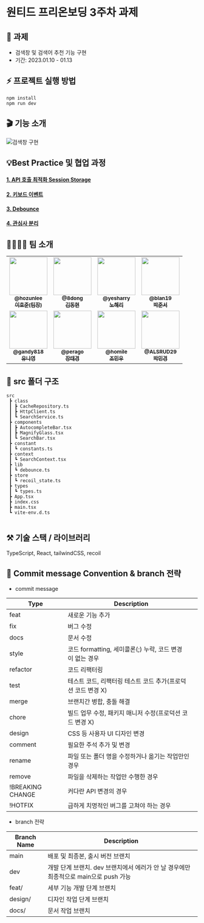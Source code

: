 # 원티드 프리온보딩 3주차 과제

## 🤝 과제 
- 검색창 및 검색어 추천 기능 구현
- 기간: 2023.01.10 - 01.13

## ⚡️ 프로젝트 실행 방법

```
npm install
npm run dev
```


## 🎬 기능 소개

![검색창 구현](https://user-images.githubusercontent.com/107922059/212015257-bd00cdcd-3ac0-414c-ba0e-05d829f432a6.gif)

## 💡Best Practice 및 협업 과정

#### [1. API 호출 최적화 Session Storage](https://github.com/pre-onboading-eleven/pre-onboarding-8th-3-11/wiki/1.-API-%ED%98%B8%EC%B6%9C-%EC%B5%9C%EC%A0%81%ED%99%94---Session-Storage)
#### [2. 키보드 이벤트](https://github.com/pre-onboading-eleven/pre-onboarding-8th-3-11/wiki/2.-%ED%82%A4%EB%B3%B4%EB%93%9C-%EC%9D%B4%EB%B2%A4%ED%8A%B8)
#### [3. Debounce](https://github.com/pre-onboading-eleven/pre-onboarding-8th-3-11/wiki/3.-Debounce)
#### [4. 관심사 분리](https://github.com/pre-onboading-eleven/pre-onboarding-8th-3-11/wiki/4.-%EA%B4%80%EC%8B%AC%EC%82%AC-%EB%B6%84%EB%A6%AC)


## 👨‍👩‍👧‍👦 팀 소개

<table>
<tr>
    <td align="center">
        <a href="https://github.com/hozunlee">
        <img src="https://avatars.githubusercontent.com/u/60101732?v=4" width="100px;" alt=""/>
        <br />
        <sub><b>@hozunlee</b></sub>
        <br />
        <sub><b>이호준(팀장)</b></sub>
        </a>
    </td>
    <td align="center">
        <a href="https://github.com/8dong">
        <img src="https://avatars.githubusercontent.com/u/96307662?v=4" width="100px;" alt=""/>
        <br />
        <sub><b>@8dong</b></sub>
        <br />
        <sub><b>김동현</b></sub>
        </a>
    </td>
    <td align="center">
        <a href="https://github.com/yesharry">
        <img src="https://avatars.githubusercontent.com/u/101863209?v=4" width="100px;" alt=""/>
        <br />
        <sub><b>@yesharry</b></sub>
        <br />
        <sub><b>노해리</b></sub>
        </a>
    </td>
    <td align="center">
        <a href="https://github.com/blan19">
        <img src="https://avatars.githubusercontent.com/u/66871265?v=4" width="100px;" alt=""/>
        <br />
        <sub><b>@blan19</b></sub>
        <br />
        <sub><b>박준서</b></sub>
        </a>
    </td>
</tr>
<tr>
    <td align="center">
        <a href="https://github.com/gandy818">
        <img src="https://avatars.githubusercontent.com/u/67881881?v=4" width="100px;" alt=""/>
        <br />
        <sub><b>@gandy818</b></sub>
        <br />
        <sub><b>유나영</b></sub>
        </a>
    </td>
    <td align="center">
        <a href="https://github.com/perago">
        <img src="https://avatars.githubusercontent.com/u/99804262?v=4" width="100px;" alt=""/>
        <br />
        <sub><b>@perago</b></sub>
        <br />
        <sub><b>장태경</b></sub>
        </a>
    </td>
    <td align="center">
        <a href="https://github.com/homile">
        <img src="https://avatars.githubusercontent.com/u/56163157?v=4" width="100px;" alt=""/>
        <br />
        <sub><b>@homile</b></sub>
        <br />
        <sub><b>조민우</b></sub>
        </a>
    </td>
    <td align="center">
        <a href="https://github.com/ALSRUD29">
        <img src="https://avatars.githubusercontent.com/u/107922059?v=4" width="100px;" alt=""/>
        <br />
        <sub><b>@ALSRUD29</b></sub>
        <br />
        <sub><b>박민경</b></sub>
        </a>
    </td>
</tr>
</table>



## 🌲 src 폴더 구조
```
src
 ┣ class
 ┃ ┣ CacheRepository.ts
 ┃ ┣ HttpClient.ts
 ┃ ┗ SearchService.ts
 ┣ components
 ┃ ┣ AutocompleteBar.tsx
 ┃ ┣ MagnifyGlass.tsx
 ┃ ┗ SearchBar.tsx
 ┣ constant
 ┃ ┗ constants.ts
 ┣ context
 ┃ ┗ SearchContext.tsx
 ┣ lib
 ┃ ┗ debounce.ts
 ┣ store
 ┃ ┗ recoil_state.ts
 ┣ types
 ┃ ┗ types.ts
 ┣ App.tsx
 ┣ index.css
 ┣ main.tsx
 ┗ vite-env.d.ts
 
```


## ⚒️ 기술 스택 / 라이브러리

TypeScript, React, tailwindCSS, recoil

## 📝 Commit message Convention & branch 전략

- commit message


| Type             | Description                                                  |
| ---------------- | ------------------------------------------------------------ |
| feat             | 새로운 기능 추가                                             |
| fix              | 버그 수정                                                    |
| docs             | 문서 수정                                                    |
| style            | 코드 formatting, 세미콜론(;) 누락, 코드 변경이 없는 경우     |
| refactor         | 코드 리팩터링                                                |
| test             | 테스트 코드, 리팩터링 테스트 코드 추가(프로덕션 코드 변경 X) |
| merge            | 브랜치간 병합, 충돌 해결 |
| chore            | 빌드 업무 수정, 패키지 매니저 수정(프로덕션 코드 변경 X)     |
| design           | CSS 등 사용자 UI 디자인 변경                                 |
| comment          | 필요한 주석 추가 및 변경                                     |
| rename           | 파일 또는 폴더 명을 수정하거나 옮기는 작업만인 경우          |
| remove           | 파일을 삭제하는 작업만 수행한 경우                           |
| !BREAKING CHANGE | 커다란 API 변경의 경우                                       |
| !HOTFIX          | 급하게 치명적인 버그를 고쳐야 하는 경우                      |

- branch 전략

| Branch Name | Description                                                        |
| ----------- | ----------------------------------------------------------------- |
|    main     | 배포 및 최종본, 출시 버전 브랜치                                    |
|     dev     | 개발 단계 브랜치. dev 브랜치에서 에러가 안 날 경우에만 최종적으로 main으로 push 가능 |
|    feat/    | 세부 기능 개발 단계 브랜치                                          |
|   design/   | 디자인 작업 단계 브랜치                                             |
|    docs/    | 문서 작업 브랜치                                                    |

